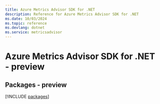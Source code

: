 ```yaml
---
title: Azure Metrics Advisor SDK for .NET
description: Reference for Azure Metrics Advisor SDK for .NET
ms.date: 10/03/2024
ms.topic: reference
ms.devlang: dotnet
ms.service: metricsadvisor
---
```

# Azure Metrics Advisor SDK for .NET - preview
## Packages - preview
[!INCLUDE [packages](metrics-advisor-index.md)]